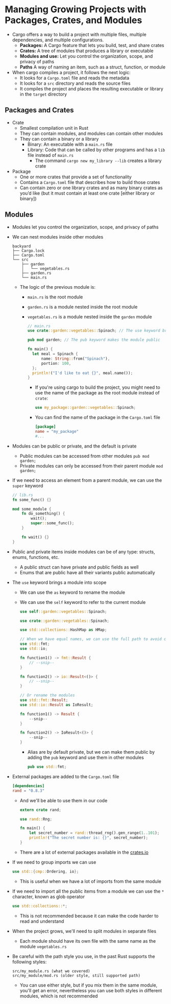 # Managing Growing Projects with Packages, Crates, and Modules

- Cargo offers a way to build a project with multiple files, multiple dependencies, and multiple configurations.
  - **Packages:** A Cargo feature that lets you build, test, and share crates
  - **Crates:** A tree of modules that produces a library or executable
  - **Modules and use:** Let you control the organization, scope, and privacy of paths
  - **Paths** A way of naming an item, such as a struct, function, or module
- When cargo compiles a project, it follows the next logic:
  - It looks for a `Cargo.toml` file and reads the metadata
  - It looks for a `src` directory and reads the source files
  - It compiles the project and places the resulting executable or library in the `target` directory

## Packages and Crates

- Crate
  - Smallest compilation unit in Rust
  - They can contain modules, and modules can contain other modules
  - They can contain a binary or a library
    - Binary: An executable with a `main.rs` file
    - Library: Code that can be called by other programs and has a `lib` file instead of `main.rs`
      - The command `cargo new my_library --lib` creates a library crate
- Package
  - One or more crates that provide a set of functionality
  - Contains a `Cargo.toml` file that describes how to build those crates
  - Can contain zero or one library crates and as many binary crates as you’d like (but it must contain at least one crate [either library or binary])

## Modules

- Modules let you control the organization, scope, and privacy of paths
- We can nest modules inside other modules

  ```
  backyard
  ├── Cargo.lock
  ├── Cargo.toml
  └── src
      ├── garden
      │   └── vegetables.rs
      ├── garden.rs
      └── main.rs
  ```

  - The logic of the previous module is:

    - `main.rs` is the root module
    - `garden.rs` is a module nested inside the root module
    - `vegetables.rs` is a module nested inside the `garden` module

      ```Rust
      // main.rs
      use crate::garden::vegetables::Spinach; // The use keyword brings a module into scope

      pub mod garden; // The pub keyword makes the module public

      fn main() {
        let meal = Spinach {
            name: String::from("Spinach"),
            portion: 100,
        };
        println!("I'd like to eat {}", meal.name());
      }
      ```

      - If you're using cargo to build the project, you might need to use the name of the package as the root module instead of `crate`:

        ```Rust
        use my_package::garden::vegetables::Spinach;
        ```

      - You can find the name of the package in the `Cargo.toml` file

        ```toml
        [package]
        name = "my_package"
        #...
        ```

- Modules can be public or private, and the default is private

  - Public modules can be accessed from other modules `pub mod garden;`
  - Private modules can only be accessed from their parent module `mod garden;`

- If we need to access an element from a parent module, we can use the `super` keyword

  ```Rust
  // lib.rs
  fn some_func() {}

  mod some_module {
      fn do_something() {
          wait();
          super::some_func();
      }

      fn wait() {}
  }
  ```

- Public and private items inside modules can be of any type: structs, enums, functions, etc.

  - A public struct can have private and public fields as well
  - Enums that are public have all their variants public automatically

- The `use` keyword brings a module into scope

  - We can use the `as` keyword to rename the module
  - We can use the `self` keyword to refer to the current module

    ```Rust
    use self::garden::vegetables::Spinach;

    use crate::garden::vegetables::Spinach;

    use std::collections::HashMap as HMap;

    // When we have equal names, we can use the full path to avoid conflicts
    use std::fmt;
    use std::io;

    fn function1() -> fmt::Result {
        // --snip--
    }

    fn function2() -> io::Result<()> {
        // --snip--
    }

    // Or rename the modules
    use std::fmt::Result;
    use std::io::Result as IoResult;

    fn function1() -> Result {
        --snip--
    }

    fn function2() -> IoResult<()> {
        --snip--
    }
    ```

    - Alias are by default private, but we can make them public by adding the `pub` keyword and use them in other modules

      ```Rust
      pub use std::fmt;
      ```

- External packages are added to the `Cargo.toml` file

  ```toml
  [dependencies]
  rand = "0.8.3"
  ```

  - And we'll be able to use them in our code

    ```Rust
    extern crate rand;

    use rand::Rng;

    fn main() {
        let secret_number = rand::thread_rng().gen_range(1..101);
        println!("The secret number is: {}", secret_number);
    }
    ```

  - There are a lot of external packages available in the [crates.io](https://crates.io/)

- If we need to group imports we can use
  ```Rust
  use std::{cmp::Ordering, io};
  ```
  - This is useful when we have a lot of imports from the same module
- If we need to import all the public items from a module we can use the `*` character, known as glob operator
  ```Rust
  use std::collections::*;
  ```
  - This is not recommended because it can make the code harder to read and understand
- When the project grows, we'll need to split modules in separate files
  - Each module should have its own file with the same name as the module `vegetables.rs`
- Be careful with the path style you use, in the past Rust supports the following styles:
  ```
  src/my_module.rs (what we covered)
  src/my_module/mod.rs (older style, still supported path)
  ```
  - You can use either style, but if you mix them in the same module, you'll get an error, nevertheless you can use both styles in different modules, which is not recommended
